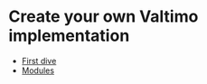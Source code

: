 # Create your own Valtimo implementation

* [First dive](first-dive/index.md)
* [Modules](modules/index.md)
